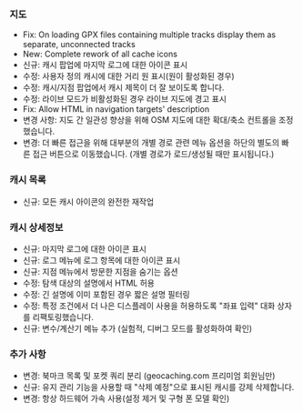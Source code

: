 ### 지도
- Fix: On loading GPX files containing multiple tracks display them as separate, unconnected tracks
- New: Complete rework of all cache icons
- 신규: 캐시 팝업에 마지막 로그에 대한 아이콘 표시
- 수정: 사용자 정의 캐시에 대한 거리 원 표시(원이 활성화된 경우)
- 수정: 캐시/지점 팝업에서 캐시 제목이 더 잘 보이도록 합니다.
- 수정: 라이브 모드가 비활성화된 경우 라이브 지도에 경고 표시
- Fix: Allow HTML in navigation targets' description
- 변경 사항: 지도 간 일관성 향상을 위해 OSM 지도에 대한 확대/축소 컨트롤을 조정했습니다.
- 변경: 더 빠른 접근을 위해 대부분의 개별 경로 관련 메뉴 옵션을 하단의 별도의 빠른 접근 버튼으로 이동했습니다. (개별 경로가 로드/생성될 때만 표시됩니다.)

### 캐시 목록
- 신규: 모든 캐시 아이콘의 완전한 재작업

### 캐시 상세정보
- 신규: 마지막 로그에 대한 아이콘 표시
- 신규: 로그 메뉴에 로그 항목에 대한 아이콘 표시
- 신규: 지점 메뉴에서 방문한 지점을 숨기는 옵션
- 수정: 탐색 대상의 설명에서 HTML 허용
- 수정: 긴 설명에 이미 포함된 경우 짧은 설명 필터링
- 수정: 특정 조건에서 더 나은 디스플레이 사용을 허용하도록 "좌표 입력" 대화 상자를 리팩토링했습니다.
- 신규: 변수/계산기 메뉴 추가 (실험적, 디버그 모드를 활성화하여 확인)

### 추가 사항
- 변경: 북마크 목록 및 포켓 쿼리 분리 (geocaching.com 프리미엄 회원님만)
- 신규: 유지 관리 기능을 사용할 때 "삭제 예정"으로 표시된 캐시를 강제 삭제합니다.
- 변경: 항상 하드웨어 가속 사용(설정 제거 및 구형 폰 모델 확인)
